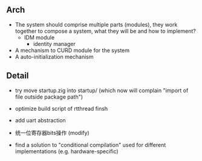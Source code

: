 ## Arch

- The system should comprise multiple parts (modules), they work together to compose a system, what they will be and how to implement? 
    - IDM module
        - identity manager
- A mechanism to CURD module for the system
- A auto-initialization mechanism

## Detail

- try move startup.zig into startup/ (which now will complain "import of file outside package path")
- optimize build script of rtthread finsh
- add uart abstraction

- 统一位寄存器bits操作 (modify)
- find a solution to "conditional compilation" used for different implementations (e.g. hardware-specific)